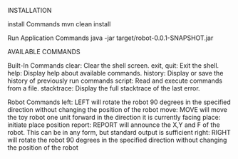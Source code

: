 INSTALLATION

install Commands
		mvn clean install

Run Application Commands
		java -jar target/robot-0.0.1-SNAPSHOT.jar

AVAILABLE COMMANDS

Built-In Commands
        clear: Clear the shell screen.
        exit, quit: Exit the shell.
        help: Display help about available commands.
        history: Display or save the history of previously run commands
        script: Read and execute commands from a file.
        stacktrace: Display the full stacktrace of the last error.

Robot Commands
        left: LEFT will rotate the robot 90 degrees in the specified direction without changing the position of the robot
        move: MOVE will move the toy robot one unit forward in the direction it is currently facing
        place: initiate place position
        report: REPORT will announce the X,Y and F of the robot. This can be in any form, but standard output is sufficient
        right: RIGHT will rotate the robot 90 degrees in the specified direction without changing the position of the robot